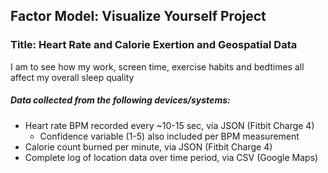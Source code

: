 ## Factor Model: Visualize Yourself Project
### Title:  Heart Rate and Calorie Exertion and Geospatial Data

I am to see how my work, screen time, exercise habits and bedtimes all affect my overall sleep quality

##### Data collected from the following devices/systems:
 - Heart rate BPM recorded every ~10-15 sec, via JSON (Fitbit Charge 4)
    - Confidence variable (1-5) also included per BPM measurement
 - Calorie count burned per minute, via JSON (Fitbit Charge 4)
 - Complete log of location data over time period, via CSV (Google Maps)
